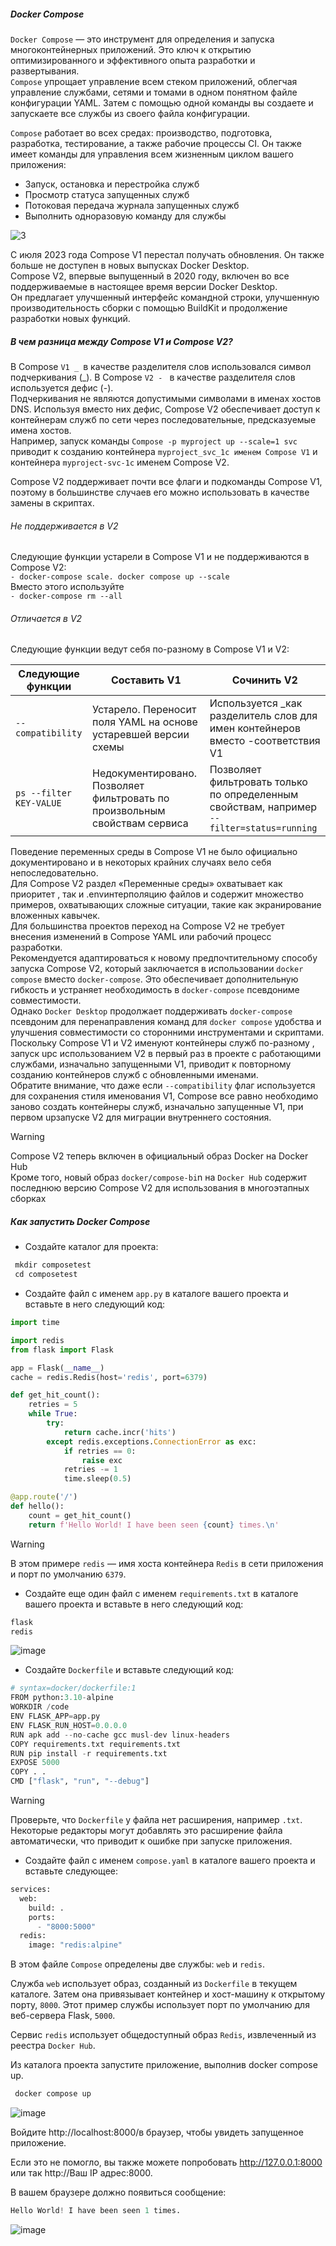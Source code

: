 ##### Docker Compose
``Docker Compose`` — это инструмент для определения и запуска многоконтейнерных приложений. Это ключ к открытию оптимизированного и эффективного опыта разработки и развертывания.<br>
``Compose`` упрощает управление всем стеком приложений, облегчая управление службами, сетями и томами в одном понятном файле конфигурации YAML. Затем с помощью одной команды вы создаете и запускаете все службы из своего файла конфигурации.<br>

``Compose`` работает во всех средах: производство, подготовка, разработка, тестирование, а также рабочие процессы CI. Он также имеет команды для управления всем жизненным циклом вашего приложения:

- Запуск, остановка и перестройка служб
- Просмотр статуса запущенных служб
- Потоковая передача журнала запущенных служб
- Выполнить одноразовую команду для службы

![3](https://github.com/user-attachments/assets/31c11503-ffb4-4b48-bb31-cb5967ca7dde)

С июля 2023 года Compose V1 перестал получать обновления. Он также больше не доступен в новых выпусках Docker Desktop.<br>
Compose V2, впервые выпущенный в 2020 году, включен во все поддерживаемые в настоящее время версии Docker Desktop.<br>Он предлагает улучшенный интерфейс командной строки, улучшенную производительность сборки с помощью BuildKit и продолжение разработки новых функций.

##### В чем разница между Compose V1 и Compose V2?

В Compose ``V1 _ ``в качестве разделителя слов использовался символ подчеркивания (_). В Compose ``V2 - `` в качестве разделителя слов используется дефис (-).<br>
Подчеркивания не являются допустимыми символами в именах хостов DNS. Используя вместо них дефис, Compose V2 обеспечивает доступ к контейнерам служб по сети через последовательные, предсказуемые имена хостов.<br>
Например, запуск команды ``Compose -p myproject up --scale=1 svc`` приводит к созданию контейнера ``myproject_svc_1с именем Compose V1`` и контейнера ``myproject-svc-1с`` именем Compose V2.<br>

Compose V2 поддерживает почти все флаги и подкоманды Compose V1, поэтому в большинстве случаев его можно использовать в качестве замены в скриптах.

###### Не поддерживается в V2
Следующие функции устарели в Compose V1 и не поддерживаются в Compose V2:<br>
``- docker-compose scale. docker compose up --scale``<br>
Вместо этого используйте<br>
``- docker-compose rm --all``

###### Отличается в V2
Следующие функции ведут себя по-разному в Compose V1 и V2:

 Следующие функции                  |Составить V1	         |Сочинить V2                                                                                
------------------------------------|----------------------|--------------------------------------------------------------------------------
``--compatibility``	                | Устарело. Переносит поля YAML на основе устаревшей версии схемы  | Используется _как разделитель слов для имен контейнеров вместо -соответствия V1
``ps --filter KEY-VALUE	``          | Недокументировано. Позволяет фильтровать по произвольным свойствам сервиса| Позволяет фильтровать только по определенным свойствам, например ``--filter=status=running``

Поведение переменных среды в Compose V1 не было официально документировано и в некоторых крайних случаях вело себя непоследовательно.<br>
Для Compose V2 раздел «Переменные среды» охватывает как приоритет , так и .envинтерполяцию файлов и содержит множество примеров, охватывающих сложные ситуации, такие как экранирование вложенных кавычек.<br>
Для большинства проектов переход на Compose V2 не требует внесения изменений в Compose YAML или рабочий процесс разработки.<br>
Рекомендуется адаптироваться к новому предпочтительному способу запуска Compose V2, который заключается в использовании ``docker compose`` вместо ``docker-compose``. Это обеспечивает дополнительную гибкость и устраняет необходимость в ``docker-compose`` псевдониме совместимости.<br>
Однако ``Docker Desktop`` продолжает поддерживать ``docker-compose`` псевдоним для перенаправления команд для ``docker compose`` удобства и улучшения совместимости со сторонними инструментами и скриптами.<br>
Поскольку Compose V1 и V2 именуют контейнеры служб по-разному , запуск upс использованием V2 в первый раз в проекте с работающими службами, изначально запущенными V1, приводит к повторному созданию контейнеров служб с обновленными именами.<br>
Обратите внимание, что даже если ``--compatibility`` флаг используется для сохранения стиля именования V1, Compose все равно необходимо заново создать контейнеры служб, изначально запущенные V1, при первом upзапуске V2 для миграции внутреннего состояния.<br>
> [!WARNING]  
>  Compose V2 теперь включен в официальный образ Docker на Docker Hub<br>
> Кроме того, новый образ ``docker/compose-bi``n на ``Docker Hub`` содержит последнюю версию Compose V2 для использования в многоэтапных сборках

##### Как запустить Docker Compose

- Создайте каталог для проекта:
```python
 mkdir composetest
 cd composetest
```
- Создайте файл с именем ``app.py`` в каталоге вашего проекта и вставьте в него следующий код:
```python
import time

import redis
from flask import Flask

app = Flask(__name__)
cache = redis.Redis(host='redis', port=6379)

def get_hit_count():
    retries = 5
    while True:
        try:
            return cache.incr('hits')
        except redis.exceptions.ConnectionError as exc:
            if retries == 0:
                raise exc
            retries -= 1
            time.sleep(0.5)

@app.route('/')
def hello():
    count = get_hit_count()
    return f'Hello World! I have been seen {count} times.\n'
```
> [!WARNING]  
> В этом примере ``redis`` — имя хоста контейнера ``Redis`` в сети приложения и порт по умолчанию ``6379``.

- Создайте еще один файл с именем ``requirements.txt`` в каталоге вашего проекта и вставьте в него следующий код:
```python
flask
redis
```
![image](https://github.com/user-attachments/assets/716eeb53-642b-40d1-b84e-d0268c9f2d46)

- Создайте ``Dockerfile`` и вставьте следующий код:
```python
# syntax=docker/dockerfile:1
FROM python:3.10-alpine
WORKDIR /code
ENV FLASK_APP=app.py
ENV FLASK_RUN_HOST=0.0.0.0
RUN apk add --no-cache gcc musl-dev linux-headers
COPY requirements.txt requirements.txt
RUN pip install -r requirements.txt
EXPOSE 5000
COPY . .
CMD ["flask", "run", "--debug"]
```
> [!WARNING]  
> Проверьте, что ``Dockerfile`` у файла нет расширения, например ``.txt``. Некоторые редакторы могут добавлять это расширение файла автоматически, что приводит к ошибке при запуске приложения.

- Создайте файл с именем ``compose.yaml`` в каталоге вашего проекта и вставьте следующее:
```python
services:
  web:
    build: .
    ports:
      - "8000:5000"
  redis:
    image: "redis:alpine"
```
В этом файле ``Compose`` определены две службы: ``web`` и ``redis``.

Служба ``web`` использует образ, созданный из ``Dockerfile`` в текущем каталоге. Затем она привязывает контейнер и хост-машину к открытому порту, ``8000``. Этот пример службы использует порт по умолчанию для веб-сервера Flask, ``5000``.

Сервис ``redis`` использует общедоступный образ ``Redis``, извлеченный из реестра ``Docker Hub``.

Из каталога проекта запустите приложение, выполнив docker compose up.<br>
```python
 docker compose up
```

![image](https://github.com/user-attachments/assets/6bec23f8-a717-424e-83dc-faa30f37e72d)

Войдите http://localhost:8000/в браузер, чтобы увидеть запущенное приложение.

Если это не помогло, вы также можете попробовать http://127.0.0.1:8000 или так  http://Ваш IP адрес:8000.

В вашем браузере должно появиться сообщение:
```python
Hello World! I have been seen 1 times.
```

![image](https://github.com/user-attachments/assets/cfc9e633-1e3d-4765-8ad2-d92872736770)

